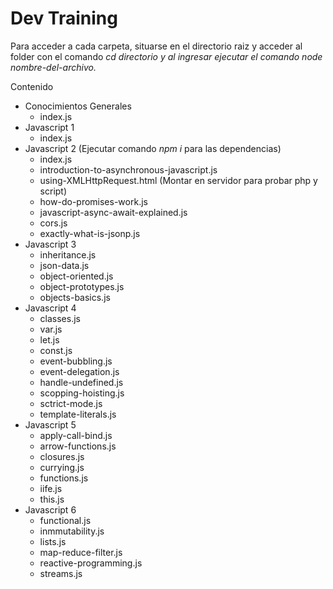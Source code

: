 # Dev Training

Para acceder a cada carpeta, situarse en el directorio raiz y acceder al folder con el comando *cd directorio y al ingresar ejecutar el comando *node nombre-del-archivo.**

Contenido

* Conocimientos Generales
  * index.js
* Javascript 1
  * index.js
* Javascript 2 (Ejecutar comando *npm i* para las dependencias)
  * index.js
  * introduction-to-asynchronous-javascript.js
  * using-XMLHttpRequest.html (Montar en servidor para probar php y script)
  * how-do-promises-work.js
  * javascript-async-await-explained.js
  * cors.js
  * exactly-what-is-jsonp.js
* Javascript 3
  * inheritance.js
  * json-data.js
  * object-oriented.js
  * object-prototypes.js
  * objects-basics.js
* Javascript 4
  * classes.js
  * var.js
  * let.js
  * const.js
  * event-bubbling.js
  * event-delegation.js
  * handle-undefined.js
  * scopping-hoisting.js
  * sctrict-mode.js
  * template-literals.js
* Javascript 5
  * apply-call-bind.js
  * arrow-functions.js
  * closures.js
  * currying.js
  * functions.js
  * iife.js
  * this.js
* Javascript 6
  * functional.js
  * inmmutability.js
  * lists.js
  * map-reduce-filter.js
  * reactive-programming.js
  * streams.js
